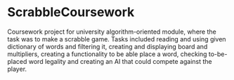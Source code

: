 # ScrabbleCoursework
Coursework project for university algorithm-oriented module, where the task was to make a scrabble game. Tasks included reading and using given dictionary of words and filtering it, creating and displaying board and multipliers, creating a functionality to be able place a word, checking to-be-placed word legality and creating an AI that could compete against the player.
